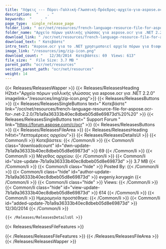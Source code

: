 ```yaml
---
title: "Λήψεις --- Πόροι-Γαλλική-Γλωσσική-Πρόεδρος-αρχείο-για-aspose.ocr-for-.net-2.2.0." 
description:  "    . " 
keywords:  "    . " 
page_type:  single_release_page
folder_link: " ocr/net/resources/french-language-resource-file-for-aspose.ocr-for-.net-2.2.0/"
folder_name: "Αρχείο πόρων γαλλικής γλώσσας για aspose.ocr για .NET 2.2.0"
download_link: " /ocr/net/resources/french-language-resource-file-for-aspose.ocr-for-.net-2.2.0/7b1a9a36333b40ec8dbeb05d8e69873d"
download_text: " Κατεβάστε"
intro_text: "Aspose.ocr για το .NET χρησιμοποιεί αρχεία πόρων για διαφορετικές γλώσσες για να εκτελέσει o ..."
image_link: "/resources/img/zip-icon.png"
download_count: "   12/30/2014  Κατεβάστεs: 69  Views: 613"
file_size: "  File Size: 3.7 MB "
parent_path: "ocr/net/resources"
section_parent_path: "ocr/net/resources"
weight: 14
---
```


{{< Releases/ReleasesWapper >}}
  {{< Releases/ReleasesHeading H2txt="Αρχείο πόρων γαλλικής γλώσσας για aspose.ocr για .NET 2.2.0" imagelink="/resources/img/zip-icon.png">}}
  {{< Releases/ReleasesButtons >}}
    {{< Releases/ReleasesSingleButtons text=" Κατεβάστε" link="/ocr/net/resources/french-language-resource-file-for-aspose.ocr-for-.net-2.2.0/7b1a9a36333b40ec8dbeb05d8e69873d%20%20" >}}
    {{< Releases/ReleasesSingleButtons text=" Support Forum " link="https://forum.aspose.com/c/ocr" >}}
  {{< Releases/ReleasesButtons >}}
  {{< Releases/ReleasesFileArea >}}
    {{< Releases/ReleasesHeading h4txt="Λεπτομέρειες αρχείου">}}
    {{< Releases/ReleasesDetailsUl >}}
            {{< Common/li  >}} Κατεβάστεs: {{< /Common/li >}} 
      {{< Common/li class="downloadcount" id="dwn-update-7b1a9a36333b40ec8dbeb05d8e69873d" >}} 69 {{< /Common/li >}} 
      {{< Common/li  >}} Μέγεθος αρχείου: {{< /Common/li >}} 
      {{< Common/li id="size-update-7b1a9a36333b40ec8dbeb05d8e69873d" >}} 3.7 MB {{< /Common/li >}} 
      {{< Common/li  class="hide" >}} Posted By: {{< /Common/li >}} 
      {{< Common/li class="hide" id="author-update-7b1a9a36333b40ec8dbeb05d8e69873d" >}} evgeniy.koryagin {{< /Common/li >}} 
      {{< Common/li class="hide"  >}} Views: {{< /Common/li >}} 
      {{< Common/li class="hide" id="view-update-7b1a9a36333b40ec8dbeb05d8e69873d" >}} 614 {{< /Common/li >}} 
      {{< Common/li  >}} Ημερομηνία προστέθηκε: {{< /Common/li >}} 
      {{< Common/li id="added-update-7b1a9a36333b40ec8dbeb05d8e69873d" >}} 12/30/2014 {{< /Common/li >}} 

    {{< /Releases/ReleasesDetailsUl >}}

  {{< Releases/ReleasesFileFeatures >}}
      
  {{< /Releases/ReleasesFileFeatures >}}
 {{< /Releases/ReleasesFileArea >}}
{{< /Releases/ReleasesWapper >}}


